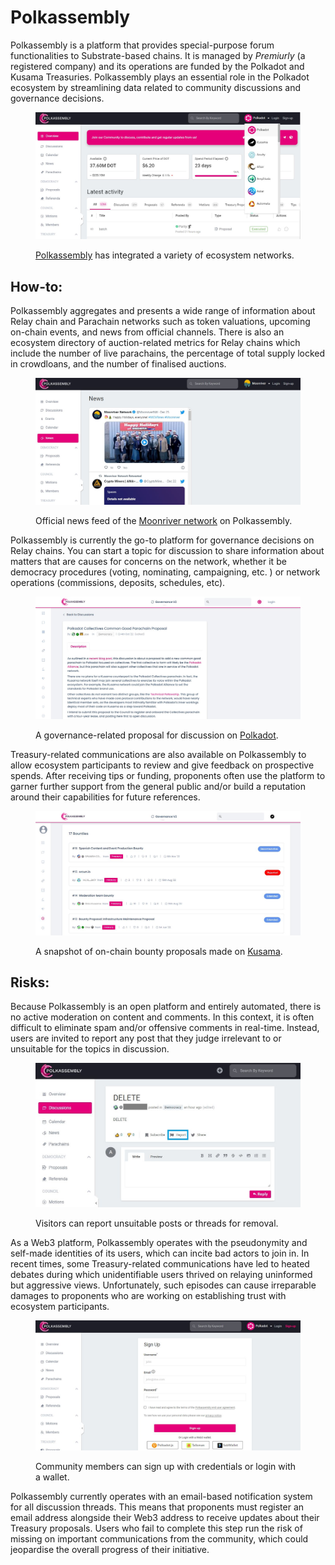 # Polkassembly

Polkassembly is a platform that provides special-purpose forum functionalities to Substrate-based chains. It is managed by _Premiurly_ (a registered company) and its operations are funded by the Polkadot and Kusama Treasuries. Polkassembly plays an essential role in the Polkadot ecosystem by streamlining data related to community discussions and governance decisions.

<figure><img src="../../.gitbook/assets/S_PNetworks.JPG" alt=""><figcaption><p><a href="https://polkadot.polkassembly.io/">Polkassembly</a> has integrated a variety of ecosystem networks.</p></figcaption></figure>



## How-to:

Polkassembly aggregates and presents a wide range of information about Relay chain and Parachain networks such as token valuations, upcoming on-chain events, and news from official channels. There is also an ecosystem directory of auction-related metrics for Relay chains which include the number of live parachains, the percentage of total supply locked in crowdloans, and the number of finalised auctions.&#x20;

<figure><img src="../../.gitbook/assets/S_PNews.JPG" alt=""><figcaption><p>Official news feed of the <a href="https://moonriver.polkassembly.network/news">Moonriver network</a> on Polkassembly.</p></figcaption></figure>



Polkassembly is currently the go-to platform for governance decisions on Relay chains. You can start a topic for discussion to share information about matters that are causes for concerns on the network, whether it be democracy procedures (voting, nominating, campaigning, etc. ) or network operations (commissions, deposits, schedules, etc).&#x20;

<figure><img src="../../.gitbook/assets/S_PDiscussion.JPG" alt=""><figcaption><p>A governance-related proposal for discussion on <a href="https://polkadot.polkassembly.io/post/1318">Polkadot</a>.</p></figcaption></figure>



Treasury-related communications are also available on Polkassembly to allow ecosystem participants to review and give feedback on prospective spends. After receiving tips or funding, proponents often use the platform to garner further support from the general public and/or build a reputation around their capabilities for future references.&#x20;

<figure><img src="../../.gitbook/assets/S_PTreasury (1).JPG" alt=""><figcaption><p>A snapshot of on-chain bounty proposals made on <a href="https://kusama.polkassembly.io/bounties">Kusama</a>.</p></figcaption></figure>



## Risks:

Because Polkassembly is an open platform and entirely automated, there is no active moderation on content and comments. In this context, it is often difficult to eliminate spam and/or offensive comments in real-time. Instead, users are invited to report any post that they judge irrelevant to or unsuitable for the topics in discussion.&#x20;

<figure><img src="../../.gitbook/assets/S_PReport.JPG" alt=""><figcaption><p>Visitors can report unsuitable posts or threads for removal.</p></figcaption></figure>



As a Web3 platform, Polkassembly operates with the pseudonymity and self-made identities of its users, which can incite bad actors to join in. In recent times, some Treasury-related communications have led to heated debates during which unidentifiable users thrived on relaying uninformed but aggressive views. Unfortunately, such episodes can cause irreparable damages to proponents who are working on establishing trust with ecosystem participants.

<figure><img src="../../.gitbook/assets/S_PRegistration.JPG" alt=""><figcaption><p>Community members can sign up with credentials or login with a wallet.</p></figcaption></figure>



Polkassembly currently operates with an email-based notification system for all discussion threads. This means that proponents must register an email address alongside their Web3 address to receive updates about their Treasury proposals. Users who fail to complete this step run the risk of missing on important communications from the community, which could jeopardise the overall progress of their initiative.

